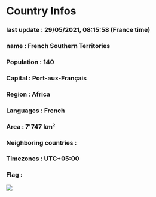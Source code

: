 # Country  Infos
### last update : 29/05/2021, 08:15:58 (France time)

### name : French Southern Territories
### Population : 140
### Capital : Port-aux-Français
### Region : Africa
### Languages : French
### Area : 7'747 km²
### Neighboring countries : 
### Timezones : UTC+05:00

### Flag :
![](https://restcountries.eu/data/atf.svg)